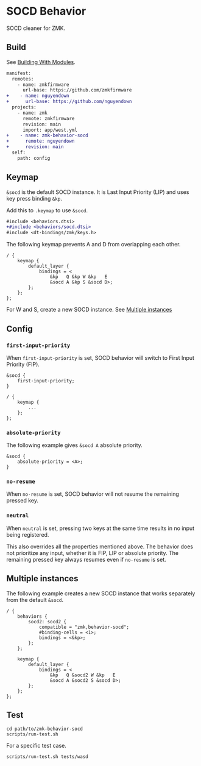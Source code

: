 # SOCD Behavior

SOCD cleaner for ZMK.

## Build

See [Building With Modules](https://zmk.dev/docs/features/modules#building-with-modules).

```diff
manifest:
  remotes:
    - name: zmkfirmware
      url-base: https://github.com/zmkfirmware
+    - name: nguyendown
+      url-base: https://github.com/nguyendown
  projects:
    - name: zmk
      remote: zmkfirmware
      revision: main
      import: app/west.yml
+    - name: zmk-behavior-socd
+      remote: nguyendown
+      revision: main
  self:
    path: config
```

## Keymap

`&socd` is the default SOCD instance.
It is Last Input Priority (LIP) and uses key press binding `&kp`.

Add this to `.keymap` to use `&socd`.

```diff
#include <behaviors.dtsi>
+#include <behaviors/socd.dtsi>
#include <dt-bindings/zmk/keys.h>
```

The following keymap prevents A and D from overlapping each other.

```dts
/ {
    keymap {
        default_layer {
            bindings = <
                &kp   Q &kp W &kp   E
                &socd A &kp S &socd D>;
        };
    };
};
```

For W and S, create a new SOCD instance.
See [Multiple instances](#multiple-instances)

## Config

### `first-input-priority`

When `first-input-priority` is set,
SOCD behavior will switch to First Input Priority (FIP).

```dts
&socd {
    first-input-priority;
}

/ {
    keymap {
        ...
    };
};
```


### `absolute-priority`

The following example gives `&socd A` absolute priority.

```dts
&socd {
    absolute-priority = <A>;
}
```

### `no-resume`

When `no-resume` is set, SOCD behavior will not resume the remaining pressed key.

### `neutral`

When `neutral` is set, pressing two keys at the same time
results in no input being registered.

This also overrides all the properties mentioned above.
The behavior does not prioritize any input,
whether it is FIP, LIP or absolute priority.
The remaining pressed key always resumes even if `no-resume` is set.

## Multiple instances

The following example creates a new SOCD instance that works separately from the default `&socd`.

```dts
/ {
    behaviors {
        socd2: socd2 {
            compatible = "zmk,behavior-socd";
            #binding-cells = <1>;
            bindings = <&kp>;
        };
    };

    keymap {
        default_layer {
            bindings = <
                &kp   Q &socd2 W &kp   E
                &socd A &socd2 S &socd D>;
        };
    };
};
```

## Test

```shell
cd path/to/zmk-behavior-socd
scripts/run-test.sh
```

For a specific test case.

```shell
scripts/run-test.sh tests/wasd
```
